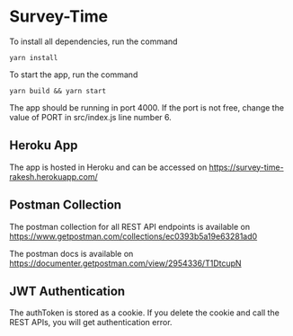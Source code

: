 # Survey-Time

To install all dependencies, run the command

```
yarn install
```


To start the app, run the command

```
yarn build && yarn start
```

The app should be running in port 4000. If the port is not free, 
change the value of PORT in src/index.js line number 6.


## Heroku App

The app is hosted in Heroku and can be accessed on https://survey-time-rakesh.herokuapp.com/


## Postman Collection

The postman collection for all REST API endpoints is available on https://www.getpostman.com/collections/ec0393b5a19e63281ad0

The postman docs is available on https://documenter.getpostman.com/view/2954336/T1DtcupN


## JWT Authentication

The authToken is stored as a cookie. If you delete the cookie and call the REST APIs, you will get authentication error.
